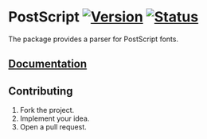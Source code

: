 # PostScript [![Version][version-img]][version-url] [![Status][status-img]][status-url]

The package provides a parser for PostScript fonts.

## [Documentation][doc]

## Contributing

1. Fork the project.
2. Implement your idea.
3. Open a pull request.

[version-img]: https://bodoni.github.io/images/crates.svg
[version-url]: https://crates.io/crates/postscript
[status-img]: https://travis-ci.org/bodoni/postscript.svg?branch=master
[status-url]: https://travis-ci.org/bodoni/postscript
[doc]: https://bodoni.github.io/postscript
